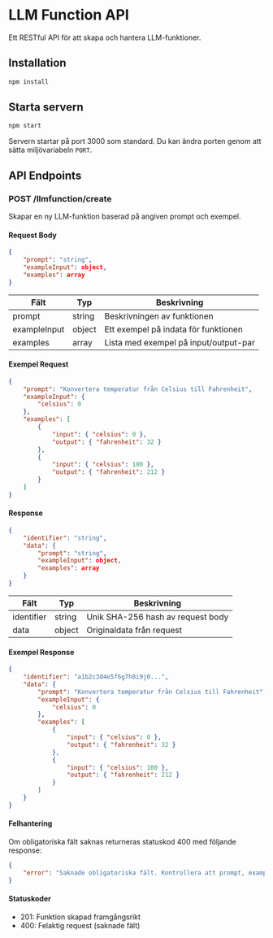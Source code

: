 # LLM Function API

Ett RESTful API för att skapa och hantera LLM-funktioner.

## Installation

```bash
npm install
```

## Starta servern

```bash
npm start
```

Servern startar på port 3000 som standard. Du kan ändra porten genom att sätta miljövariabeln `PORT`.

## API Endpoints

### POST /llmfunction/create

Skapar en ny LLM-funktion baserad på angiven prompt och exempel.

#### Request Body

```json
{
    "prompt": "string",
    "exampleInput": object,
    "examples": array
}
```

| Fält | Typ | Beskrivning |
|------|-----|-------------|
| prompt | string | Beskrivningen av funktionen |
| exampleInput | object | Ett exempel på indata för funktionen |
| examples | array | Lista med exempel på input/output-par |

#### Exempel Request

```json
{
    "prompt": "Konvertera temperatur från Celsius till Fahrenheit",
    "exampleInput": {
        "celsius": 0
    },
    "examples": [
        {
            "input": { "celsius": 0 },
            "output": { "fahrenheit": 32 }
        },
        {
            "input": { "celsius": 100 },
            "output": { "fahrenheit": 212 }
        }
    ]
}
```

#### Response

```json
{
    "identifier": "string",
    "data": {
        "prompt": "string",
        "exampleInput": object,
        "examples": array
    }
}
```

| Fält | Typ | Beskrivning |
|------|-----|-------------|
| identifier | string | Unik SHA-256 hash av request body |
| data | object | Originaldata från request |

#### Exempel Response

```json
{
    "identifier": "a1b2c3d4e5f6g7h8i9j0...",
    "data": {
        "prompt": "Konvertera temperatur från Celsius till Fahrenheit",
        "exampleInput": {
            "celsius": 0
        },
        "examples": [
            {
                "input": { "celsius": 0 },
                "output": { "fahrenheit": 32 }
            },
            {
                "input": { "celsius": 100 },
                "output": { "fahrenheit": 212 }
            }
        ]
    }
}
```

#### Felhantering

Om obligatoriska fält saknas returneras statuskod 400 med följande response:

```json
{
    "error": "Saknade obligatoriska fält. Kontrollera att prompt, exampleInput och examples finns med."
}
```

#### Statuskoder

- 201: Funktion skapad framgångsrikt
- 400: Felaktig request (saknade fält) 